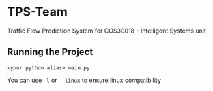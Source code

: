 # TPS-Team
Traffic Flow Prediction System for COS30018 - Intelligent Systems unit

## Running the Project

```
<your python alias> main.py
```
 You can use ```-l``` or ```--linux``` to ensure linux compatibility